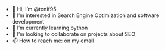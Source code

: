 - 👋 Hi, I’m @tonif95
- 👀 I’m interested in Search Engine Optimization and software development
- 🌱 I’m currently learning python
- 💞️ I’m looking to collaborate on projects about SEO
- 📫 How to reach me: on my email 

<!---
tonif95/tonif95 is a ✨ special ✨ repository because its `README.md` (this file) appears on your GitHub profile.
You can click the Preview link to take a look at your changes.
--->
